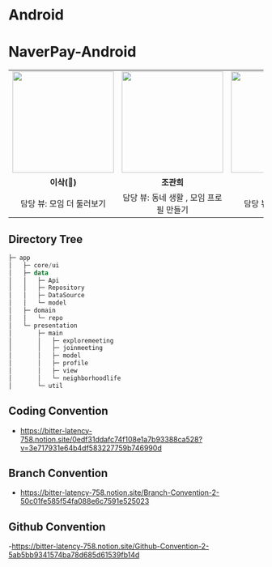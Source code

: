 # Android
# NaverPay-Android

<table>
  <tbody>
    <tr>
      <td align="center" width="33%">
        <a href="https://github.com/lsakee">
          <img src="https://avatars.githubusercontent.com/u/93514333?v=4" width="200px;" alt=""/>
        </a>
      </td>
      <td align="center" width="33%">
        <a href="https://github.com/Jokwanhee">
          <img src="https://avatars.githubusercontent.com/u/90740783?v=4" width="200px;" alt=""/>
        </a>
      </td>
      <td align="center" width="33%">
        <a href="https://github.com/hyunjium">
          <img src="https://avatars.githubusercontent.com/u/113780698?v=4" width="200px;" alt=""/>
        </a>
      </td>
    </tr>
    <tr>
      <td align="center"><b>이삭(👑)</b></td>
      <td align="center"><b>조관희</b></td>
      <td align="center"><b>엄현지</b></td>
    </tr>
    <tr>
      <td align="center">담당 뷰: 모임 더 둘러보기</td>
      <td align="center">담당 뷰: 동네 생활 , 모임 프로필 만들기</td>
      <td align="center">담당 뷰: 모임 가입하기</td>
    </tr>
  </tbody>
</table>

## Directory Tree

```kotlin
├─ app
│   ├─ core/ui
│   ├─ data
│   │   ├─ Api
│   │   ├─ Repository
│   │   ├─ DataSource
│   │   └─ model
│   ├─ domain
│   │   └─ repo
│   └─ presentation
│       ├─ main
│       │   ├─ exploremeeting
│       │   ├─ joinmeeting
│       │   ├─ model
│       │   ├─ profile
│       │   ├─ view
│       │   └─ neighborhoodlife
│       └─ util
```

## Coding Convention
- https://bitter-latency-758.notion.site/0edf31ddafc74f108e1a7b93388ca528?v=3e717931e64b4df583227759b746990d

## Branch Convention
- https://bitter-latency-758.notion.site/Branch-Convention-2-50c01fe585f54fa088e6c7591e525023

## Github Convention
-https://bitter-latency-758.notion.site/Github-Convention-2-5ab5bb9341574ba78d685d61539fb14d
